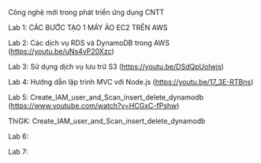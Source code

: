 Công nghệ mới trong phát triển ứng dụng CNTT

Lab 1: CÁC BƯỚC TẠO 1 MÁY ẢO EC2 TRÊN AWS

Lab 2: Các dịch vụ RDS và DynamoDB trong AWS (https://youtu.be/uNs4vP20Xzc)

Lab 3: Sử dụng dịch vụ lưu trữ S3 (https://youtu.be/DSdQpUoIwjs)

Lab 4: Hướng dẫn lập trình MVC với Node.js (https://youtu.be/17_3E-RTBns)

Lab 5: Create_IAM_user_and_Scan_insert_delete_dynamodb (https://www.youtube.com/watch?v=HCGxC-fPshw)

ThiGK: Create_IAM_user_and_Scan_insert_delete_dynamodb

Lab 6:

Lab 7:
